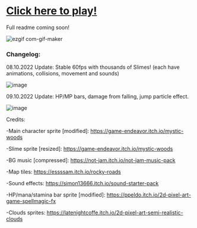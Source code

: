 # [Click here to play!](https://lesniakm.github.io/JsFormer/)

Full readme coming soon!

![ezgif com-gif-maker](https://user-images.githubusercontent.com/53059208/194167139-bc35961e-9460-49f1-833b-0b3b48299e45.gif)


### Changelog:

08.10.2022 Update: Stable 60fps with thousands of Slimes! (each have animations, collisions, movement and sounds)

![image](https://user-images.githubusercontent.com/53059208/194673599-0567a081-40f6-4eab-a2dd-712a2e25c962.png)

09.10.2022 Update: HP/MP bars, damage from falling, jump particle effect.

![image](https://user-images.githubusercontent.com/53059208/194771072-37823ed5-c022-405b-bf93-9bf44d3585f1.png)


Credits:

-Main character sprite [modified]: https://game-endeavor.itch.io/mystic-woods

-Slime sprite [resized]: https://game-endeavor.itch.io/mystic-woods

-BG music [compressed]: https://not-jam.itch.io/not-jam-music-pack

-Map tiles: https://essssam.itch.io/rocky-roads

-Sound effects: https://simon13666.itch.io/sound-starter-pack

-HP/mana/stamina bar sprite [modified]: https://ppeldo.itch.io/2d-pixel-art-game-spellmagic-fx

-Clouds sprites: https://latenightcoffe.itch.io/2d-pixel-art-semi-realistic-clouds